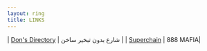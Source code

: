 ```yaml
---
layout: ring
title: LINKS
---
```



| [Don's Directory](http://dons.directory/) | شارع بدون تبخير ساخن |
| [Superchain](https://supercha.in/) | 888 MAFIA| 
